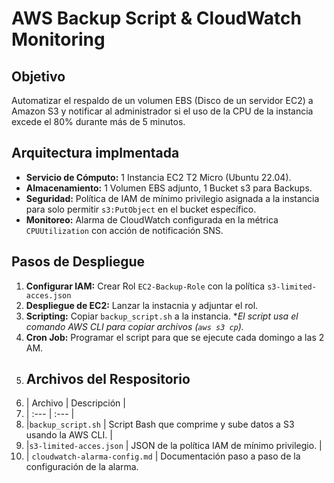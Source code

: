 # AWS Backup Script & CloudWatch Monitoring 
## Objetivo 
Automatizar el respaldo de un volumen EBS (Disco de un servidor EC2) a Amazon S3 y notificar al administrador si el uso de la CPU de la instancia excede el 80% durante más de 5 minutos.
## Arquitectura implmentada 
* **Servicio de Cómputo:** 1 Instancia EC2 T2 Micro (Ubuntu 22.04).
* **Almacenamiento:** 1 Volumen EBS adjunto, 1 Bucket s3 para Backups.
* **Seguridad:** Política de IAM de mínimo privilegio asignada a la instancia para solo permitir `s3:PutObject` en el bucket específico.
* **Monitoreo:** Alarma de CloudWatch configurada en la métrica `CPUUtilization` con acción de notificación SNS.
## Pasos de Despliegue 
1. **Configurar IAM:** Crear Rol `EC2-Backup-Role` con la política `s3-limited-acces.json`
2. **Despliegue de EC2:** Lanzar la instacnia y adjuntar el rol.
3. **Scripting:** Copiar `backup_script.sh` a la instancia. **El script usa el comando AWS CLI para copiar archivos (`aws s3 cp`).*
4. **Cron Job:** Programar el script para que se ejecute cada domingo a las 2 AM.
5. ## Archivos del Respositorio
6. | Archivo | Descripción |
7. | :--- | :--- |
8. |`backup_script.sh` | Script Bash que comprime y sube datos a S3 usando la AWS CLI. |
9. |`s3-limited-acces.json` | JSON de la política IAM de mínimo privilegio. |
10. | `cloudwatch-alarma-config.md` | Documentación paso a paso de la configuración de la alarma. 
